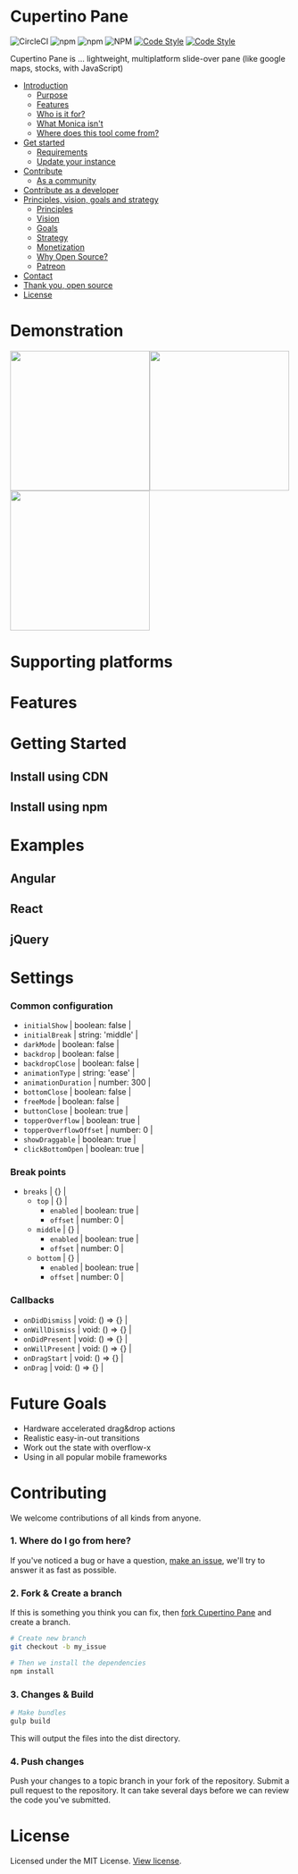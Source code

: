 # Cupertino Pane


![CircleCI](https://img.shields.io/circleci/build/github/roman-rr/cupertino-pane?color=%23239922&label=circle-ci)
![npm](https://img.shields.io/npm/v/cupertino-pane)
![npm](https://img.shields.io/npm/dm/cupertino-pane?color=%23007DC5)
![NPM](https://img.shields.io/npm/l/cupertino-pane?color=%23007DC5)
[![Code Style](https://badgen.net/badge/icon/typescript?icon=typescript&label)](https://www.typescriptlang.org/)
[![Code Style](https://badgen.net/badge/code%20style/airbnb/ff5a5f?icon=airbnb)](https://github.com/airbnb/javascript)

Cupertino Pane is ... lightweight, multiplatform slide-over pane (like google maps, stocks, with JavaScript)

* [Introduction](#introduction)
  * [Purpose](#purpose)
  * [Features](#features)
  * [Who is it for?](#who-is-it-for)
  * [What Monica isn't](#what-monica-isnt)
  * [Where does this tool come from?](#where-does-this-tool-come-from)
* [Get started](#get-started)
  * [Requirements](#requirements)
  * [Update your instance](#update-your-instance)
* [Contribute](#contribute)
  * [As a community](#as-a-community)
* [Contribute as a developer](#contribute-as-a-developer)
* [Principles, vision, goals and strategy](#principles-vision-goals-and-strategy)
  * [Principles](#principles)
  * [Vision](#vision)
  * [Goals](#goals)
  * [Strategy](#strategy)
  * [Monetization](#monetization)
  * [Why Open Source?](#why-open-source)
  * [Patreon](#patreon)
* [Contact](#contact)
* [Thank you, open source](#thank-you-open-source)
* [License](#license)

# Demonstration
<div style="display:flex;flex-wrap:wrap;">
    <img src="https://github.com/roman-rr/cupertino-pane/blob/master/docs/images/1.gif?raw=true" width="250">
    <img src="https://github.com/roman-rr/cupertino-pane/blob/master/docs/images/3.gif?raw=true" width="250">
    <img src="https://github.com/roman-rr/cupertino-pane/blob/master/docs/images/2.gif?raw=true" width="250">
</div>


# Supporting platforms

# Features

# Getting Started
## Install using CDN
## Install using npm

# Examples
## Angular
## React
## jQuery

# Settings
### Common configuration
- `initialShow` | boolean: false |
- `initialBreak` | string: 'middle' |
- `darkMode` | boolean: false |
- `backdrop` | boolean: false |
- `backdropClose` | boolean: false |
- `animationType` | string: 'ease' |
- `animationDuration` | number: 300 |
- `bottomClose` | boolean: false |
- `freeMode` | boolean: false |
- `buttonClose` | boolean: true |
- `topperOverflow` | boolean: true |
- `topperOverflowOffset` | number: 0 |
- `showDraggable` | boolean: true |
- `clickBottomOpen` | boolean: true |
### Break points
- `breaks` | {} |
    - `top` | {} |
        - `enabled` | boolean: true |
        -  `offset` | number: 0 |
    - `middle` | {} |
        - `enabled` | boolean: true |
        -  `offset` | number: 0 |
    - `bottom` | {} |
        - `enabled` | boolean: true |
        -  `offset` | number: 0 |
### Callbacks
- `onDidDismiss` | void: () => {} | 
- `onWillDismiss` | void: () => {} | 
- `onDidPresent` | void: () => {} | 
- `onWillPresent` | void: () => {} | 
- `onDragStart` | void: () => {} | 
- `onDrag` | void: () => {} | 












# Future Goals
- Hardware accelerated drag&drop actions
- Realistic easy-in-out transitions
- Work out the state with overflow-x
- Using in all popular mobile frameworks
# Contributing
We welcome contributions of all kinds from anyone.
### 1. Where do I go from here?
If you've noticed a bug or have a question, [make an issue](https://github.com/roman-rr/cupertino-pane/issues/new),
we'll try to answer it as fast as possible.
### 2. Fork & Create a branch
If this is something you think you can fix, then
[fork Cupertino Pane](https://help.github.com/articles/fork-a-repo)
and create a branch.
```sh
# Create new branch
git checkout -b my_issue

# Then we install the dependencies
npm install
```
### 3. Changes & Build
```sh
# Make bundles 
gulp build
```
This will output the files into the dist directory.
### 4. Push changes
Push your changes to a topic branch in your fork of the repository.
Submit a pull request to the repository.
It can take several days before we can review the code you've submitted. 
# License
Licensed under the MIT License. [View license](/LICENSE).